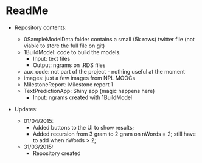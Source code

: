 ReadMe
===================

* Repository contents:
  * 0SampleModelData folder contains a small (5k rows) twitter file (not viable to store the full file on git)
  * 1BuildModel: code to build the models.
	* Input: text files
	* Output: ngrams on .RDS files  
  * aux_code: not part of the project - nothing useful at the moment	
  * images: just a few images from NPL MOOCs
  * MilestoneReport: Milestone report 1
  * TextPredictionApp: Shiny app (magic happens here)
	* Input: ngrams created with 1BuildModel
	

* Updates:	
	* 01/04/2015:
		* Added buttons to the UI to show results; 
		* Added recursion from 3 gram to 2 gram on nWords = 2; still have to add when nWords > 2;
	* 31/03/2015:		
		* Repository created